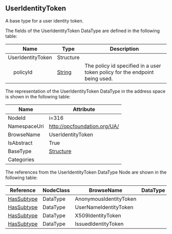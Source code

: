 <!-- datatype -->
## UserIdentityToken
A base type for a user identity token.  
<!-- end of description -->
The fields of the UserIdentityToken DataType are defined in the following table:  

|Name|Type|Description|
|---|---|---|
|UserIdentityToken|Structure||
|&nbsp;&nbsp;&nbsp;&nbsp;policyId|[String](../../DataTypes/String/readme.md)|The policy id specified in a user token policy for the endpoint being used.|

The representation of the UserIdentityToken DataType in the address space is shown in the following table:  

|Name|Attribute|
|---|---|
|NodeId|i=316|
|NamespaceUri|http://opcfoundation.org/UA/|
|BrowseName|UserIdentityToken|
|IsAbstract|True|
|BaseType|[Structure](../../DataTypes/Structure/readme.md)|
|Categories||

The references from the UserIdentityToken DataType Node are shown in the following table:  

|Reference|NodeClass|BrowseName|DataType|TypeDefinition|ModellingRule|
|---|---|---|---|---|---|
|[HasSubtype](../../ReferenceTypes/HasSubtype/readme.md)|DataType|AnonymousIdentityToken||||
|[HasSubtype](../../ReferenceTypes/HasSubtype/readme.md)|DataType|UserNameIdentityToken||||
|[HasSubtype](../../ReferenceTypes/HasSubtype/readme.md)|DataType|X509IdentityToken||||
|[HasSubtype](../../ReferenceTypes/HasSubtype/readme.md)|DataType|IssuedIdentityToken||||


